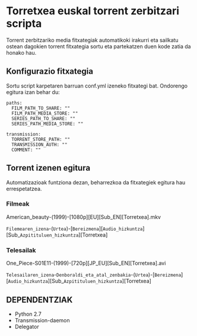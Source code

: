 # Torretxea euskal torrent zerbitzari scripta

Torrent zerbitzariko media fitxategiak automatikoki irakurri eta sailkatu ostean dagokien torrent fitxategia sortu eta partekatzen duen kode zatia da honako hau.

## Konfigurazio fitxategia

Sortu script karpetaren barruan conf.yml izeneko fitxategi bat. Ondorengo egitura izan behar du:
```
paths:
  FILM_PATH_TO_SHARE: ""
  FILM_PATH_MEDIA_STORE: ""
  SERIES_PATH_TO_SHARE: ""
  SERIES_PATH_MEDIA_STORE: ""

transmission:
  TORRENT_STORE_PATH: ""
  TRANSMISSION_AUTH: ""
  COMMENT: ""
```

## Torrent izenen egitura

Automatizazioak funtziona dezan, beharrezkoa da fitxategiek egitura hau errespetatzea.

### Filmeak

American_beauty-(1999)-[1080p][EU][Sub_EN][Torretxea].mkv

`Filemearen_izena`-(`Urtea`)-[`Bereizmena`][`Audio_hizkuntza`][Sub_`Azpitituluen_hizkuntza`][Torretxea]

### Telesailak

One_Piece-S01E11-(1999)-[720p][JP_EU][Sub_EN][Torretxea].avi

`Telesailaren_izena`-`Denboraldi_eta_atal_zenbakia`-(`Urtea`)-[`Bereizmena`][`Audio_hizkuntza`][Sub_`Azpitituluen_hizkuntza`][Torretxea]

## DEPENDENTZIAK

* Python 2.7
* Transmission-daemon
* Delegator
